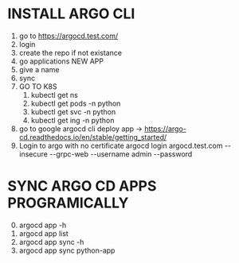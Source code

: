 # INSTALL ARGO CLI
1. go to https://argocd.test.com/
2. login 
3. create the repo if not existance
4. go applications NEW APP
  1. give a name
5. sync
6. GO TO K8S
   1. kubectl get ns
   2. kubectl get pods -n python
   3.  kubectl get svc -n python
   4.  kubectl get ing -n python
7. go to google argocd cli deploy app ->  https://argo-cd.readthedocs.io/en/stable/getting_started/
8. Login to argo with no certificate
   argocd login argocd.test.com --insecure --grpc-web --username admin --password 

# SYNC ARGO CD APPS PROGRAMICALLY
   0.  argocd app -h
   1. argocd app list
   2. argocd app sync -h
   3. argocd app sync python-app